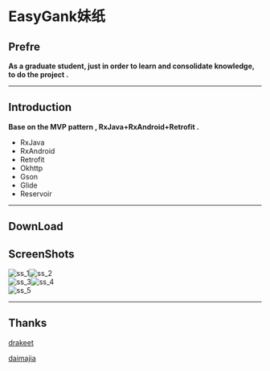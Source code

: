 EasyGank妹纸
==

## Prefre 

**As a graduate student, just in order to learn and consolidate knowledge, to do the project .**  

---

## Introduction

**Base on the MVP pattern , RxJava+RxAndroid+Retrofit .**

- RxJava
- RxAndroid
- Retrofit
- Okhttp
- Gson
- Glide
- Reservoir

---

## DownLoad



## ScreenShots

![ss_1](https://github.com/CaMnter/EasyGank/raw/master/screenshots/ss_1.png)![ss_2](https://github.com/CaMnter/EasyGank/raw/master/screenshots/ss_2.png)   
![ss_3](https://github.com/CaMnter/EasyGank/raw/master/screenshots/ss_3.png)![ss_4](https://github.com/CaMnter/EasyGank/raw/master/screenshots/ss_4.png)  
![ss_5](https://github.com/CaMnter/EasyGank/raw/master/screenshots/ss_5.png)  


---

## Thanks

[drakeet](https://github.com/drakeet)  

[daimajia](https://github.com/daimajia)




